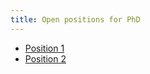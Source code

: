 ```yaml
---
title: Open positions for PhD
---
```


* [Position 1](FdP_PLUSIM_2024.pdf)
* [Position 2](FdP_ONERA_DLR_2024.pdf)
